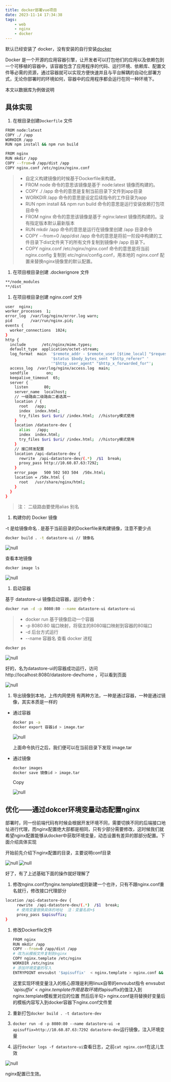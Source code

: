 ```yaml
---
title: docker部署vue项目
date: 2023-11-14 17:34:38
tags:
    - web
    - nginx
    - docker
---
```



默认已经安装了 docker，没有安装的自行安装[docker](https://www.docker.com/get-started/)

Docker 是一个开源的应用容器引擎，让开发者可以打包他们的应用以及依赖包到一个可移植的容器中，该容器包含了应用程序的代码、运行环境、依赖库、配置文件等必需的资源，通过容器就可以实现方便快速并且与平台解耦的自动化部署方式，无论你部署时的环境如何，容器中的应用程序都会运行在同一种环境下。

本文以数据库为例做说明

## 具体实现

1. 在根目录创建`Dockerfile` 文件

```bash
FROM node:latest
COPY ./ /app
WORKDIR /app
RUN npm install && npm run build

FROM nginx
RUN mkdir /app
COPY --from=0 /app/dist /app
COPY nginx.conf /etc/nginx/nginx.conf
```

> - 自定义构建镜像的时候基于Dockerfile来构建。
> - FROM node 命令的意思该镜像是基于 node:latest 镜像而构建的。
> - COPY ./ /app 命令的意思是复制当前目录下文件到app目录
> - WORKDIR /app 命令的意思是设定后续指令的工作目录为app
> - RUN npm install && npm run build 命令的意思是运行安装依赖打包项目命令
> - FROM nginx 命令的意思该镜像是基于 nginx:latest 镜像而构建的。没有指定版本默认最新版本
> - RUN mkdir /app 命令的意思是运行在镜像里创建 /app 目录命令
> - COPY --from=0 /app/dist /app 命令的意思是将前一阶段中构建的工件目录下dist文件夹下的所有文件复制到镜像中 /app 目录下。
> - COPY nginx.conf /etc/nginx/nginx.conf 命令的意思是将当前nginx.config 复制到 etc/nginx/config.conf，用本地的 nginx.conf 配置来替换nginx镜像里的默认配置。

1. 在项目根目录创建 .dockerignore 文件

```bash
**/node_modules
**/dist
```

1. 在项目根目录创建 nginx.conf 文件

```bash
user  nginx;
worker_processes  1;
error_log  /var/log/nginx/error.log warn;
pid        /var/run/nginx.pid;
events {
  worker_connections  1024;
}
http {
  include       /etc/nginx/mime.types;
  default_type  application/octet-stream;
  log_format  main  '$remote_addr - $remote_user [$time_local] "$request" '
                    '$status $body_bytes_sent "$http_referer" '
                    '"$http_user_agent" "$http_x_forwarded_for"';
  access_log  /var/log/nginx/access.log  main;
  sendfile        on;
  keepalive_timeout  65;
  server {
    listen       80;
    server_name  localhost;
    // 一级路由二级路由二者选其一
    location / {
      root   /app;
      index  index.html;
      try_files $uri $uri/ /index.html;  //history模式使用
    }
    location /datastore-dev {
      alias   /app;
      index  index.html;
      try_files $uri $uri/ /index.html;  //history模式使用
    }
    // 接口转发配置
    location /api-datastore-dev {
      rewrite  /api-datastore-dev/(.*)  /$1  break;
      proxy_pass http://10.60.87.63:7292;
    }
    error_page   500 502 503 504  /50x.html;
    location = /50x.html {
      root   /usr/share/nginx/html;
    }
  }
}
```

> 注： 二级路由要使用alias 别名

1. 构建你的 Docker 镜像

-t 是给镜像命名 . 是基于当前目录的Dockerfile来构建镜像，注意不要少点

```bash
docker build . -t datastore-ui // 镜像名
```

![null](https://s2.loli.net/2024/01/08/Qy1aOTLeSNJksZi.png)

查看本地镜像

```bash
docker image ls
```

![null](https://s2.loli.net/2024/01/08/k6ALc2aHIOz7Fmw.png)

1. 启动容器

基于 datastore-ui 镜像启动容器，运行命令：

```bash
docker run -d -p 8080:80 --name datastore-ui datastore-ui
```

> - docker run 基于镜像启动一个容器
> - -p 8080:80 端口映射，将宿主的8080端口映射到容器的80端口
> - -d 后台方式运行
> - --name 容器名 查看 docker 进程

```bash
docker ps
```

![null](https://s2.loli.net/2024/01/08/2rIdLDqSBw4Y8aO.png)

好的，名为datastore-ui的容器成功运行，访问 http://localhost:8080/datastore-dev/home ，可以看到页面

![null](https://s2.loli.net/2024/01/08/PaleZ6jJvRqS3Gm.png)

1. 导出镜像到本地，上传内网使用
   有两种方法，一种是通过容器，一种是通过镜像，其实本质是一样的

- 通过容器

  ```bash
  docker ps -a
  docker export 容器id > image.tar 
  ```

  ![null](https://s2.loli.net/2024/01/08/zqHw7dY4lycDngk.png)

  上面命令执行之后，我们便可以在当前目录下发现 image.tar

- 通过镜像

  ```bash
  docker images
  docker save 镜像id > image.tar
  ```

  Copy

  ![null](https://s2.loli.net/2024/01/08/TeGufsArjF3Eyt9.png)

## 优化——通过dokcer环境变量动态配置nginx

部署时，同一份前端代码有时候会根据开发环境不同，需要切换不同的后端接口地址进行代理，而nginx配置绝大部都是相同，只有少部分需要修改，这时候我们就希望nginx配置能够从docker中获取环境变量，动态设置有差异的那部分配置。下面介绍具体实现

开始前先介绍下nginx配置的目录，主要说明conf目录

![null](https://s2.loli.net/2024/01/08/musKLA6QW2tow5U.png)
![null](https://s2.loli.net/2024/01/08/UNqFXLh12KfovaS.png)

好了，有了上述基础下面的操作就好理解了

1. 修改nginx.conf为nginx.template或则新建一个也许，只有不跟nginx.conf重名就行，修改接口代理部分

```bash
location /api-datastore-dev {
     rewrite  /api-datastore-dev/(.*)  /$1  break;
     # 使用变量替换具体的地址  注：变量名前+$
     proxy_pass $apisuffix;
}
```

1. 修改Dockerfile文件

   ```bash
   FROM nginx
   RUN mkdir /app
   COPY --from=0 /app/dist /app
   # 改为从模板文件复制到nginx
   COPY nginx.template /etc/nginx
   WORKDIR /etc/nginx
   # 添加环境变量的写入
   ENTRYPOINT envsubst '$apisuffix'  < nginx.template > nginx.conf && cat nginx.conf && nginx -g 'daemon off;'
   ```

   这里实现环境变量注入的核心原理是利用linux自带的envsubst指令
   envsubst '$apisuffix' < nginx.template作用是取环境的$apisuffix的值注入到nginx.template模板里对应的位置
   然后后半句> nginx.conf是将替换好变量后的模板内容写入到docker容器下nginx.conf文件里

2. 重新打包`docker build . -t datastore-dev`

3. `docker run -d -p 8080:80 --name datastore-ui -e apisuffix=http://10.60.87.63:7292 datastore-dev`运行镜像，注入环境变量

4. 运行`docker logs -f datastore-ui`查看日志，之前`cat nginx.conf`在这儿生效

![null](https://s2.loli.net/2024/01/08/TtuF9ID64KvqwN7.png)

nginx配置已生效。
